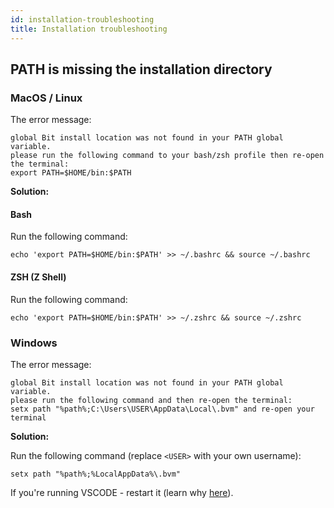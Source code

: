 ```yaml
---
id: installation-troubleshooting
title: Installation troubleshooting
---
```


## PATH is missing the installation directory

### MacOS / Linux

The error message:

```
global Bit install location was not found in your PATH global variable.
please run the following command to your bash/zsh profile then re-open the terminal:
export PATH=$HOME/bin:$PATH
```

**Solution:**

#### Bash

Run the following command:

```shell
echo 'export PATH=$HOME/bin:$PATH' >> ~/.bashrc && source ~/.bashrc
```

#### ZSH (Z Shell)

Run the following command:

```shell
echo 'export PATH=$HOME/bin:$PATH' >> ~/.zshrc && source ~/.zshrc
```

### Windows

The error message:

```
global Bit install location was not found in your PATH global variable.
please run the following command and then re-open the terminal:
setx path "%path%;C:\Users\USER\AppData\Local\.bvm" and re-open your terminal
```

**Solution:**

Run the following command (replace `<USER>` with your own username):

```shell
setx path "%path%;%LocalAppData%\.bvm"
```

If you're running VSCODE - restart it (learn why [here](https://github.com/microsoft/vscode/issues/47816)).
